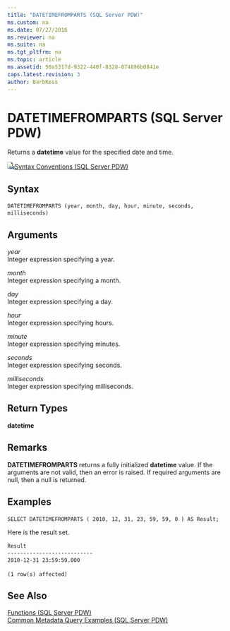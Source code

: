 ```yaml
---
title: "DATETIMEFROMPARTS (SQL Server PDW)"
ms.custom: na
ms.date: 07/27/2016
ms.reviewer: na
ms.suite: na
ms.tgt_pltfrm: na
ms.topic: article
ms.assetid: 50a5317d-9322-440f-8328-074896b0841e
caps.latest.revision: 3
author: BarbKess
---
```

# DATETIMEFROMPARTS (SQL Server PDW)
Returns a **datetime** value for the specified date and time.  
  
![Topic link icon](../sqlpdw/media/Topic_Link.gif "Topic_Link")[Syntax Conventions &#40;SQL Server PDW&#41;](../sqlpdw/syntax-conventions-sql-server-pdw.md)  
  
## Syntax  
  
```  
DATETIMEFROMPARTS (year, month, day, hour, minute, seconds, milliseconds)  
```  
  
## Arguments  
*year*  
Integer expression specifying a year.  
  
*month*  
Integer expression specifying a month.  
  
*day*  
Integer expression specifying a day.  
  
*hour*  
Integer expression specifying hours.  
  
*minute*  
Integer expression specifying minutes.  
  
*seconds*  
Integer expression specifying seconds.  
  
*milliseconds*  
Integer expression specifying milliseconds.  
  
## Return Types  
**datetime**  
  
## Remarks  
**DATETIMEFROMPARTS** returns a fully initialized **datetime** value. If the arguments are not valid, then an error is raised. If required arguments are null, then a null is returned.  
  
## Examples  
  
```  
SELECT DATETIMEFROMPARTS ( 2010, 12, 31, 23, 59, 59, 0 ) AS Result;  
```  
  
Here is the result set.  
  
```  
Result  
---------------------------  
2010-12-31 23:59:59.000  
  
(1 row(s) affected)  
```  
  
## See Also  
[Functions &#40;SQL Server PDW&#41;](../sqlpdw/functions-sql-server-pdw.md)  
[Common Metadata Query Examples &#40;SQL Server PDW&#41;](../sqlpdw/common-metadata-query-examples-sql-server-pdw.md)  
  
